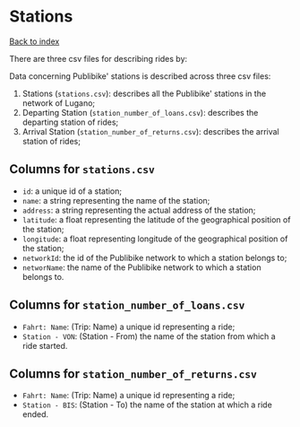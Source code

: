 # Stations

[Back to index](./index.md)

There are three csv files for describing rides by:

Data concerning Publibike' stations is described across three csv files:

1. Stations (`stations.csv`): describes all the Publibike' stations in the network of Lugano;
2. Departing Station (`station_number_of_loans.csv`): describes the departing station of rides;
3. Arrival Station (`station_number_of_returns.csv`): describes the arrival station of rides;

## Columns for `stations.csv`

- `id`: a unique id of a station;
- `name`: a string representing the name of the station;
- `address`: a string representing the actual address of the station;
- `latitude`: a float representing the latitude of the geographical position of the station;
- `longitude`: a float representing longitude of the geographical position of the station;
- `networkId`: the id of the Publibike network to which a station belongs to;
- `networName`: the name of the Publibike network to which a station belongs to.

## Columns for `station_number_of_loans.csv`

- `Fahrt: Name`: (Trip: Name) a unique id representing a ride;
- `Station - VON`: (Station - From) the name of the station from which a ride started.

## Columns for `station_number_of_returns.csv`

- `Fahrt: Name`: (Trip: Name) a unique id representing a ride;
- `Station - BIS`: (Station - To) the name of the station at which a ride ended.
